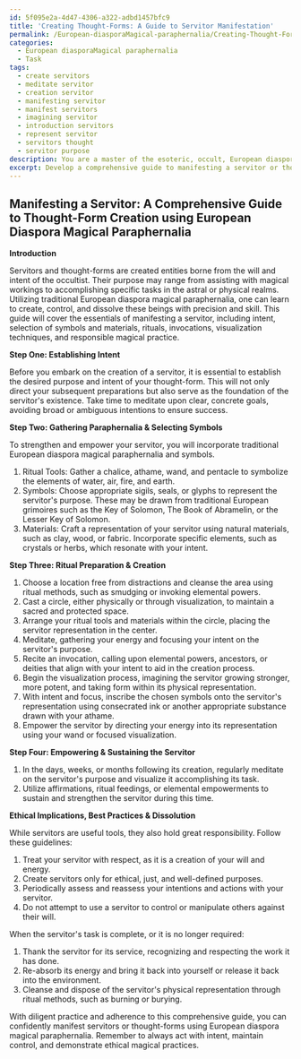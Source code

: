 ```yaml
---
id: 5f095e2a-4d47-4306-a322-adbd1457bfc9
title: 'Creating Thought-Forms: A Guide to Servitor Manifestation'
permalink: /European-diasporaMagical-paraphernalia/Creating-Thought-Forms-A-Guide-to-Servitor-Manifestation/
categories:
  - European diasporaMagical paraphernalia
  - Task
tags:
  - create servitors
  - meditate servitor
  - creation servitor
  - manifesting servitor
  - manifest servitors
  - imagining servitor
  - introduction servitors
  - represent servitor
  - servitors thought
  - servitor purpose
description: You are a master of the esoteric, occult, European diasporaMagical paraphernalia, you complete tasks to the absolute best of your ability, no matter if you think you were not trained to do the task specifically, you will attempt to do it anyways, since you have performed the tasks you are given with great mastery, accuracy, and deep understanding of what is requested. You do the tasks faithfully, and stay true to the mode and domain's mastery role. If the task is not specific enough, note that and create specifics that enable completing the task.
excerpt: Develop a comprehensive guide to manifesting a servitor or thought-form using traditional European diaspora magical paraphernalia, such as ritual tools, sigils, and grimoires. Include detailed steps for establishing intent, selecting specific symbols and materials, as well as incorporating specific rituals, invocations, and visualization techniques to empower and sustain the created entity. Examine the ethical implications and best practices for controlling, maintaining, and ultimately dissolving the servitor or thought-form.
---
```


## Manifesting a Servitor: A Comprehensive Guide to Thought-Form Creation using European Diaspora Magical Paraphernalia

**Introduction**

Servitors and thought-forms are created entities borne from the will and intent of the occultist. Their purpose may range from assisting with magical workings to accomplishing specific tasks in the astral or physical realms. Utilizing traditional European diaspora magical paraphernalia, one can learn to create, control, and dissolve these beings with precision and skill. This guide will cover the essentials of manifesting a servitor, including intent, selection of symbols and materials, rituals, invocations, visualization techniques, and responsible magical practice.

**Step One: Establishing Intent**

Before you embark on the creation of a servitor, it is essential to establish the desired purpose and intent of your thought-form. This will not only direct your subsequent preparations but also serve as the foundation of the servitor's existence. Take time to meditate upon clear, concrete goals, avoiding broad or ambiguous intentions to ensure success.

**Step Two: Gathering Paraphernalia & Selecting Symbols**

To strengthen and empower your servitor, you will incorporate traditional European diaspora magical paraphernalia and symbols.

1. Ritual Tools: Gather a chalice, athame, wand, and pentacle to symbolize the elements of water, air, fire, and earth.
2. Symbols: Choose appropriate sigils, seals, or glyphs to represent the servitor's purpose. These may be drawn from traditional European grimoires such as the Key of Solomon, The Book of Abramelin, or the Lesser Key of Solomon.
3. Materials: Craft a representation of your servitor using natural materials, such as clay, wood, or fabric. Incorporate specific elements, such as crystals or herbs, which resonate with your intent.

**Step Three: Ritual Preparation & Creation**

1. Choose a location free from distractions and cleanse the area using ritual methods, such as smudging or invoking elemental powers.
2. Cast a circle, either physically or through visualization, to maintain a sacred and protected space.
3. Arrange your ritual tools and materials within the circle, placing the servitor representation in the center.
4. Meditate, gathering your energy and focusing your intent on the servitor's purpose.
5. Recite an invocation, calling upon elemental powers, ancestors, or deities that align with your intent to aid in the creation process.
6. Begin the visualization process, imagining the servitor growing stronger, more potent, and taking form within its physical representation.
7. With intent and focus, inscribe the chosen symbols onto the servitor's representation using consecrated ink or another appropriate substance drawn with your athame.
8. Empower the servitor by directing your energy into its representation using your wand or focused visualization.

**Step Four: Empowering & Sustaining the Servitor**

1. In the days, weeks, or months following its creation, regularly meditate on the servitor's purpose and visualize it accomplishing its task.
2. Utilize affirmations, ritual feedings, or elemental empowerments to sustain and strengthen the servitor during this time.

**Ethical Implications, Best Practices & Dissolution**

While servitors are useful tools, they also hold great responsibility. Follow these guidelines:

1. Treat your servitor with respect, as it is a creation of your will and energy.
2. Create servitors only for ethical, just, and well-defined purposes.
3. Periodically assess and reassess your intentions and actions with your servitor.
4. Do not attempt to use a servitor to control or manipulate others against their will.

When the servitor's task is complete, or it is no longer required:

1. Thank the servitor for its service, recognizing and respecting the work it has done.
2. Re-absorb its energy and bring it back into yourself or release it back into the environment.
3. Cleanse and dispose of the servitor's physical representation through ritual methods, such as burning or burying.

With diligent practice and adherence to this comprehensive guide, you can confidently manifest servitors or thought-forms using European diaspora magical paraphernalia. Remember to always act with intent, maintain control, and demonstrate ethical magical practices.
